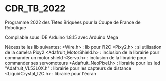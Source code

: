 # CDR_TB_2022
Programme 2022 des Têtes Briquées pour la Coupe de France de Robotique

Compilable sous IDE Arduino 1.8.15 avec Arduino Mega

Nécessite les lib suivantes:
 <Wire.h> : lib pour l'I2C
 <Pixy2.h> : si utilisation de la caméra Pixy2
 <Adafruit_MotorShield.h> : inclusion de la librairie pour commander un motor shield
 <Servo.h> : inclusion de la librairie pour commander ses servomoteurs
 <Adafruit_NeoPixel.h> : librairie pour les led
 "Adafruit_VL53L0X.h" : librairie pour les capteurs de distance
 <LiquidCrystal_I2C.h> : librairie pour l'écran
